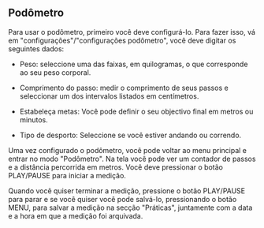 ﻿## Podômetro 

Para usar o podômetro, primeiro você deve configurá-lo. Para fazer isso, vá em "configurações"/"configurações podômetro", você deve digitar os seguintes dados:

* Peso: seleccione uma das faixas, em quilogramas, o que corresponde ao seu peso corporal. 

* Comprimento do passo: medir o comprimento de seus passos e seleccionar um dos intervalos listados em centímetros.
 
* Estabeleça metas: Você pode definir o seu objectivo final em metros ou minutos.

* Tipo de desporto: Seleccione se você estiver andando ou correndo. 

Uma vez configurado o podômetro, você pode voltar ao menu principal e entrar no modo "Podômetro". Na tela você pode ver um contador de passos e a distância percorrida em metros. Você deve pressionar o botão PLAY/PAUSE para iniciar a medição.

Quando você quiser terminar a medição, pressione o botão PLAY/PAUSE para parar e se você quiser você pode salvá-lo, pressionando o botão MENU, para salvar a medição na secção "Práticas", juntamente com a data e a hora em que a medição foi arquivada.
